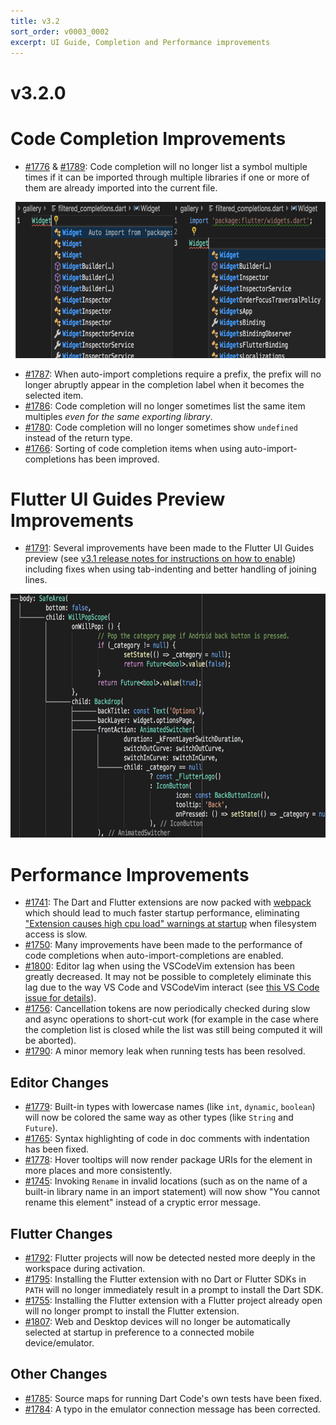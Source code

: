 ```yaml
---
title: v3.2
sort_order: v0003_0002
excerpt: UI Guide, Completion and Performance improvements
---
```


# v3.2.0

# Code Completion Improvements

- [#1776](https://github.com/Dart-Code/Dart-Code/issues/1776) & [#1789](https://github.com/Dart-Code/Dart-Code/issues/1789): Code completion will no longer list a symbol multiple times if it can be imported through multiple libraries if one or more of them are already imported into the current file.

<img src="/images/release_notes/v3.2/filtered_completions.png" width="700" height="250" />

- [#1787](https://github.com/Dart-Code/Dart-Code/issues/1787): When auto-import completions require a prefix, the prefix will no longer abruptly appear in the completion label when it becomes the selected item.
- [#1786](https://github.com/Dart-Code/Dart-Code/issues/1786): Code completion will no longer sometimes list the same item multiples *even for the same exporting library*.
- [#1780](https://github.com/Dart-Code/Dart-Code/issues/1780): Code completion will no longer sometimes show `undefined` instead of the return type.
- [#1766](https://github.com/Dart-Code/Dart-Code/issues/1766): Sorting of code completion items when using auto-import-completions has been improved.

# Flutter UI Guides Preview Improvements

- [#1791](https://github.com/Dart-Code/Dart-Code/issues/1791): Several improvements have been made to the Flutter UI Guides preview (see [v3.1 release notes for instructions on how to enable](/releases/v3-1/#preview-flutter-ui-guides)) including fixes when using tab-indenting and better handling of joining lines.

<img src="/images/release_notes/v3.2/flutter_ui_guides.png" width="700" height="390" />

# Performance Improvements

- [#1741](https://github.com/Dart-Code/Dart-Code/issues/1741): The Dart and Flutter extensions are now packed with [webpack](https://webpack.js.org/) which should lead to much faster startup performance, eliminating ["Extension causes high cpu load" warnings at startup](https://github.com/Dart-Code/Dart-Code/issues/1628) when filesystem access is slow.
- [#1750](https://github.com/Dart-Code/Dart-Code/issues/1750): Many improvements have been made to the performance of code completions when auto-import-completions are enabled.
- [#1800](https://github.com/Dart-Code/Dart-Code/issues/1800): Editor lag when using the VSCodeVim extension has been greatly decreased. It may not be possible to completely eliminate this lag due to the way VS Code and VSCodeVim interact (see [this VS Code issue for details](https://github.com/microsoft/vscode/issues/75627)).
- [#1756](https://github.com/Dart-Code/Dart-Code/issues/1756): Cancellation tokens are now periodically checked during slow and async operations to short-cut work (for example in the case where the completion list is closed while the list was still being computed it will be aborted).
- [#1790](https://github.com/Dart-Code/Dart-Code/issues/1790): A minor memory leak when running tests has been resolved.

## Editor Changes

- [#1779](https://github.com/Dart-Code/Dart-Code/issues/1779): Built-in types with lowercase names (like `int`, `dynamic`, `boolean`) will now be colored the same way as other types (like `String` and `Future`).
- [#1765](https://github.com/Dart-Code/Dart-Code/issues/1765): Syntax highlighting of code in doc comments with indentation has been fixed.
- [#1778](https://github.com/Dart-Code/Dart-Code/issues/1778): Hover tooltips will now render package URIs for the element in more places and more consistently.
- [#1745](https://github.com/Dart-Code/Dart-Code/issues/1745): Invoking `Rename` in invalid locations (such as on the name of a built-in library name in an import statement) will now show "You cannot rename this element" instead of a cryptic error message.

## Flutter Changes

- [#1792](https://github.com/Dart-Code/Dart-Code/issues/1792): Flutter projects will now be detected nested more deeply in the workspace during activation.
- [#1795](https://github.com/Dart-Code/Dart-Code/issues/1795): Installing the Flutter extension with no Dart or Flutter SDKs in `PATH` will no longer immediately result in a prompt to install the Dart SDK.
- [#1755](https://github.com/Dart-Code/Dart-Code/issues/1755): Installing the Flutter extension with a Flutter project already open will no longer prompt to install the Flutter extension.
- [#1807](https://github.com/Dart-Code/Dart-Code/pull/1807): Web and Desktop devices will no longer be automatically selected at startup in preference to a connected mobile device/emulator.

## Other Changes

- [#1785](https://github.com/Dart-Code/Dart-Code/issues/1785): Source maps for running Dart Code's own tests have been fixed.
- [#1784](https://github.com/Dart-Code/Dart-Code/issues/1784): A typo in the emulator connection message has been corrected.

